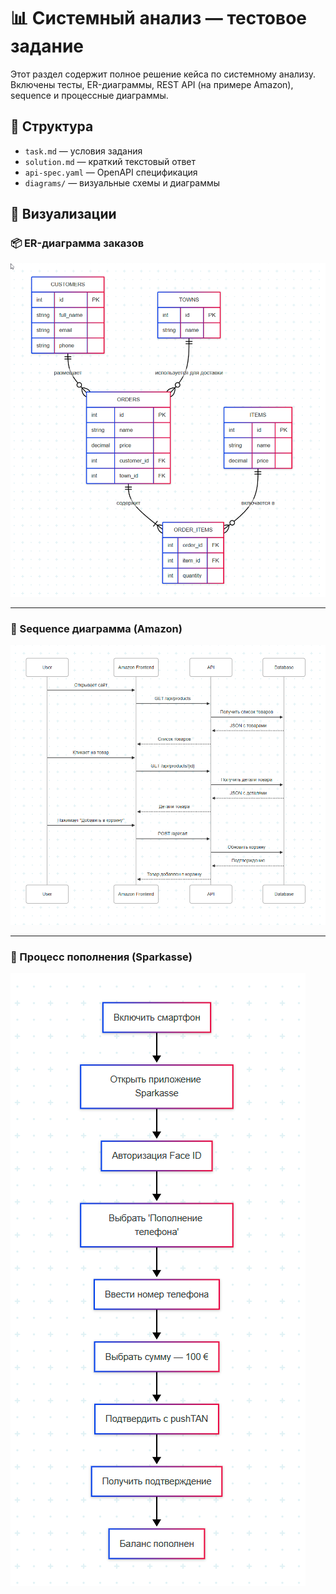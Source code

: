 # 📊 Системный анализ — тестовое задание

Этот раздел содержит полное решение кейса по системному анализу. Включены тесты, ER-диаграммы, REST API (на примере Amazon), sequence и процессные диаграммы.

## 📁 Структура

- `task.md` — условия задания
- `solution.md` — краткий текстовый ответ
- `api-spec.yaml` — OpenAPI спецификация
- `diagrams/` — визуальные схемы и диаграммы

## 📌 Визуализации

### 📦 ER-диаграмма заказов

![ER-диаграмма](./diagrams/er-orders.png)

---

### 🔄 Sequence диаграмма (Amazon)

![Sequence диаграмма](./diagrams/sequence-amazon.png)

---

### 🏦 Процесс пополнения (Sparkasse)

![Процессная диаграмма](./diagrams/process-sparkasse.png)
